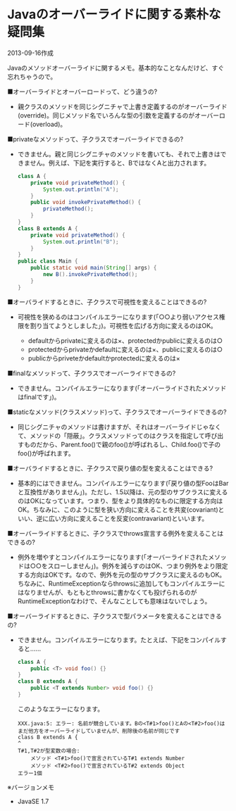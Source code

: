 # Javaのオーバーライドに関する素朴な疑問集

2013-09-16作成

Javaのメソッドオーバーライドに関するメモ。基本的なことなんだけど、すぐ忘れちゃうので。

■オーバーライドとオーバーロードって、どう違うの?

- 親クラスのメソッドを同じシグニチャで上書き定義するのがオーバーライド(override)。同じメソッド名でいろんな型の引数を定義するのがオーバーロード(overload)。

■privateなメソッドって、子クラスでオーバーライドできるの?

- できません。親と同じシグニチャのメソッドを書いても、それで上書きはできません。例えば、下記を実行すると、BではなくAと出力されます。

  ```java
  class A {
      private void privateMethod() {
          System.out.println("A");
      }
      public void invokePrivateMethod() {
          privateMethod();
      }
  }
  class B extends A {
      private void privateMethod() {
          System.out.println("B");
      }
  }
  public class Main {
      public static void main(String[] args) {
          new B().invokePrivateMethod();
      }
  }
  ```

■オーバライドするときに、子クラスで可視性を変えることはできるの?

- 可視性を狭めるのはコンパイルエラーになります(「○○より弱いアクセス権限を割り当てようとしました」)。可視性を広げる方向に変えるのはOK。

  - defaultからprivateに変えるのは×、protectedかpublicに変えるのは○
  - protectedからprivateかdefaultに変えるのは×、publicに変えるのは○
  - publicからpriveteかdefaultかprotectedに変えるのは×

■finalなメソッドって、子クラスでオーバーライドできるの?

- できません。コンパイルエラーになります(「オーバーライドされたメソッドはfinalです」)。

■staticなメソッド(クラスメソッド)って、子クラスでオーバーライドできるの?

- 同じシグニチャのメソッドは書けますが、それはオーバーライドじゃなくて、メソッドの「隠蔽」。クラスメソッドってのはクラスを指定して呼び出すものだから、Parent.foo()で親のfoo()が呼ばれるし、Child.foo()で子のfoo()が呼ばれます。

■オーバライドするときに、子クラスで戻り値の型を変えることはできる?

- 基本的にはできません。コンパイルエラーになります(「戻り値の型FooはBarと互換性がありません」)。ただし、1.5以降は、元の型のサブクラスに変えるのはOKになっています。つまり、型をより具体的なものに限定する方向はOK。ちなみに、このように型を狭い方向に変えることを共変(covariant)といい、逆に広い方向に変えることを反変(contravariant)といいます。

■オーバーライドするときに、子クラスでthrows宣言する例外を変えることはできるの?

- 例外を増やすとコンパイルエラーになります(「オーバーライドされたメソッドは○○をスローしません」)。例外を減らすのはOK、つまり例外をより限定する方向はOKです。なので、例外を元の型のサブクラスに変えるのもOK。ちなみに、RuntimeExceptionならthrowsに追加してもコンパイルエラーにはなりませんが、もともとthrowsに書かなくても投げられるのがRuntimeExceptionなわけで、そんなことしても意味はないでしょう。

■オーバーライドするときに、子クラスで型パラメータを変えることはできるの?

- できません。コンパイルエラーになります。たとえば、下記をコンパイルすると……

  ```java
  class A {
      public <T> void foo() {}
  }
  class B extends A {
      public <T extends Number> void foo() {}
  }
  ```

  このようなエラーになります。

      XXX.java:5: エラー: 名前が競合しています。Bの<T#1>foo()とAの<T#2>foo()はまだ他方をオーバーライドしていませんが、削除後の名前が同じです
      class B extends A {
      ^
      T#1,T#2が型変数の場合:
          メソッド <T#1>foo()で宣言されているT#1 extends Number
          メソッド <T#2>foo()で宣言されているT#2 extends Object
      エラー1個

※バージョンメモ

- JavaSE 1.7
